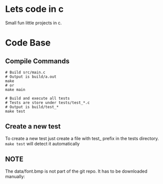 # Lets code in c

Small fun little projects in c.

# Code Base
## Compile Commands

```base
# Build src/main.c
# Output is build/a.out
make
# or
make main

# Build and execute all tests
# Tests are store under tests/test_*.c
# Output is build/test_*
make test
```

## Create a new test
To create a new test just create a file with test_ prefix in
the tests directory. `make test` will detect it automatically

## NOTE
The data/font.bmp is not part of the git repo.
It has to be downloaded manually:

[](https://opengameart.org/content/ascii-bitmap-font-cellphone)

